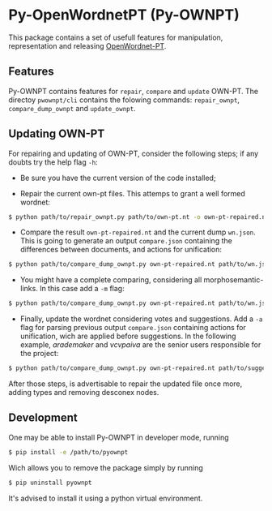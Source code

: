# Py-OpenWordnetPT (Py-OWNPT)

This package contains a set of usefull features for manipulation, representation and releasing [OpenWordnet-PT](http://wn.mybluemix.net/).

## Features

Py-OWNPT contains features for `repair`, `compare` and `update` OWN-PT. The directoy `pwownpt/cli` contains the folowing commands: `repair_ownpt`, `compare_dump_ownpt` and `update_ownpt`.

## Updating OWN-PT

For repairing and updating of OWN-PT, consider the following steps; if any doubts try the help flag `-h`:

 - Be sure you have the current version of the code installed;

 - Repair the current own-pt files. This attemps to grant a well formed wordnet:

```bash
$ python path/to/repair_ownpt.py path/to/own-pt.nt -o own-pt-repaired.nt -v
```

 - Compare the result `own-pt-repaired.nt` and the current dump `wn.json`. This is going to generate an output `compare.json` containing the differences between documents, and actions for unification:

```bash
$ python path/to/compare_dump_ownpt.py own-pt-repaired.nt path/to/wn.json -o compare.json -v
```
- You might have a complete comparing, considering all morphosemantic-links. In this case add a `-m` flag: 

```bash
$ python path/to/compare_dump_ownpt.py own-pt-repaired.nt path/to/wn.json -m path/to/morphosemantic-links-pt.nt -o compare.json -v
```

 - Finally, update the wordnet considering votes and suggestions. Add a `-a` flag for parsing previous output `compare.json` containing actions for unification, wich are applied before suggestions. In the following example, *arademaker* and *vcvpaiva* are the senior users responsible for the project:

```bash
$ python path/to/compare_dump_ownpt.py own-pt-repaired.nt path/to/suggestions.json path/to/votes.json -u arademaker vcvpaiva -a compare.json -o own-pt-updated.nt -v
```

After those steps, is advertisable to repair the updated file once more, adding types and removing desconex nodes.

## Development

One may be able to install Py-OWNPT in developer mode, running
```bash
$ pip install -e /path/to/pyownpt
```
Wich allows you to remove the package simply by running
```bash
$ pip uninstall pyownpt
```
It's advised to install it using a python virtual environment.

